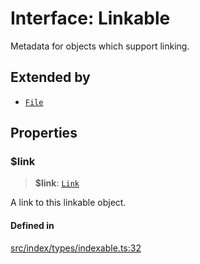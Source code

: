 # Interface: Linkable

Metadata for objects which support linking.

## Extended by

- [`File`](File.md)

## Properties

### $link

> **$link**: [`Link`](../../expressions/classes/Link.md)

A link to this linkable object.

#### Defined in

[src/index/types/indexable.ts:32](https://github.com/GamerGirlandCo/datacore/blob/73f36550e501eb29175b69b6a097ff3d4401efc7/src/index/types/indexable.ts#L32)
